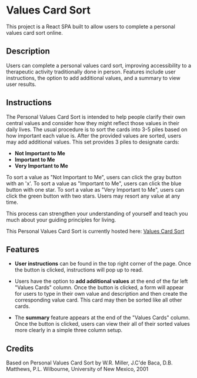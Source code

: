 # Values Card Sort

This project is a React SPA built to allow users to complete a personal values card sort online.

## Description

Users can complete a personal values card sort, improving accessibility to a therapeutic activity traditionally done in person. Features include user instructions, the option to add additional values, and a summary to view user results.

## Instructions

The Personal Values Card Sort is intended to help people clarify their own central values and consider how they might reflect those values in their daily lives. The usual procedure is to sort the cards into 3-5 piles based on how important each value is. After the provided values are sorted, users may add additional values. This set provides 3 piles to designate cards:

- **Not Important to Me**
- **Important to Me**
- **Very Important to Me**

To sort a value as "Not Important to Me", users can click the gray button with an 'x'.
To sort a value as "Important to Me", users can click the blue button with one star.
To sort a value as "Very Important to Me", users can click the green button with two stars.
Users may resort any value at any time.

This process can strengthen your understanding of yourself and teach you much about your guiding principles for living.

This Personal Values Card Sort is currently hosted here: [Values Card Sort](https://values-cards.netlify.app)

## Features

- **User instructions** can be found in the top right corner of the page. Once the button is clicked, instructions will pop up to read.

- Users have the option to **add additional values** at the end of the far left "Values Cards" column. Once the button is clicked, a form will appear for users to type in their own value and description and then create the corresponding value card. This card may then be sorted like all other cards.

* The **summary** feature appears at the end of the "Values Cards" column. Once the button is clicked, users can view their all of their sorted values more clearly in a simple three column setup.

## Credits

Based on Personal Values Card Sort by W.R. Miller, J.C'de Baca, D.B. Matthews, P.L. Wilbourne, University of New Mexico, 2001
